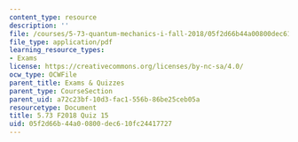 ```yaml
---
content_type: resource
description: ''
file: /courses/5-73-quantum-mechanics-i-fall-2018/05f2d66b44a00800dec610fc24417727_MIT5_73F18_quiz15.pdf
file_type: application/pdf
learning_resource_types:
- Exams
license: https://creativecommons.org/licenses/by-nc-sa/4.0/
ocw_type: OCWFile
parent_title: Exams & Quizzes
parent_type: CourseSection
parent_uid: a72c23bf-10d3-fac1-556b-86be25ceb05a
resourcetype: Document
title: 5.73 F2018 Quiz 15
uid: 05f2d66b-44a0-0800-dec6-10fc24417727
---
```

